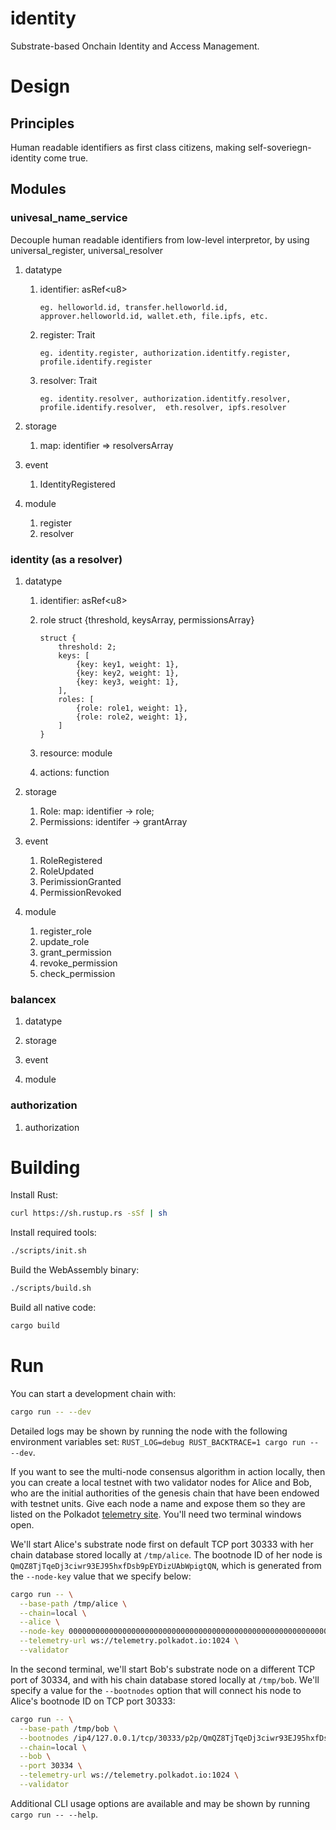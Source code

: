# identity

Substrate-based Onchain Identity and Access Management.

# Design

## Principles

 Human readable identifiers as first class citizens, making self-soveriegn-identity come true.

## Modules

### univesal_name_service

 Decouple human readable identifiers from low-level interpretor, by using universal_register, universal_resolver

1. datatype
    1. identifier: asRef&lt;u8&gt;
        
        ``` 
        eg. helloworld.id, transfer.helloworld.id, approver.helloworld.id, wallet.eth, file.ipfs, etc.
        ``` 

    2. register: Trait
        
        ``` 
        eg. identity.register, authorization.identitfy.register, profile.identify.register
        ``` 
 
    3. resolver: Trait

        ``` 
        eg. identity.resolver, authorization.identitfy.resolver, profile.identify.resolver,  eth.resolver, ipfs.resolver
        ``` 

2. storage
    1. map: identifier => resolversArray

3. event

    1. IdentityRegistered

4. module
    1. register
    2. resolver

### identity (as a resolver)

1. datatype
    1. identifier: asRef&lt;u8&gt;
    2. role struct {threshold, keysArray, permissionsArray}
        
        ``` 
        struct {
            threshold: 2;
            keys: [
                {key: key1, weight: 1},
                {key: key2, weight: 1},
                {key: key3, weight: 1},
            ],
            roles: [
                {role: role1, weight: 1},
                {role: role2, weight: 1},
            ]
        }
        ``` 

    3. resource: module
    4. actions: function

2. storage
    1. Role: map: identifier -> role;
    2. Permissions: identifer -> grantArray

3. event
    1. RoleRegistered
    2. RoleUpdated
    3. PerimissionGranted
    4. PermissionRevoked

4. module
    1. register_role
    2. update_role
    3. grant_permission
    4. revoke_permission
    5. check_permission

### balancex

1. datatype

2. storage

3. event

4. module



### authorization
1. authorization


# Building

Install Rust:

```bash
curl https://sh.rustup.rs -sSf | sh
```

Install required tools:

```bash
./scripts/init.sh
```

Build the WebAssembly binary:

```bash
./scripts/build.sh
```

Build all native code:

```bash
cargo build
```

# Run

You can start a development chain with:

```bash
cargo run -- --dev
```

Detailed logs may be shown by running the node with the following environment variables set: `RUST_LOG=debug RUST_BACKTRACE=1 cargo run -- --dev`.

If you want to see the multi-node consensus algorithm in action locally, then you can create a local testnet with two validator nodes for Alice and Bob, who are the initial authorities of the genesis chain that have been endowed with testnet units. Give each node a name and expose them so they are listed on the Polkadot [telemetry site](https://telemetry.polkadot.io/#/Local%20Testnet). You'll need two terminal windows open.

We'll start Alice's substrate node first on default TCP port 30333 with her chain database stored locally at `/tmp/alice`. The bootnode ID of her node is `QmQZ8TjTqeDj3ciwr93EJ95hxfDsb9pEYDizUAbWpigtQN`, which is generated from the `--node-key` value that we specify below:

```bash
cargo run -- \
  --base-path /tmp/alice \
  --chain=local \
  --alice \
  --node-key 0000000000000000000000000000000000000000000000000000000000000001 \
  --telemetry-url ws://telemetry.polkadot.io:1024 \
  --validator
```

In the second terminal, we'll start Bob's substrate node on a different TCP port of 30334, and with his chain database stored locally at `/tmp/bob`. We'll specify a value for the `--bootnodes` option that will connect his node to Alice's bootnode ID on TCP port 30333:

```bash
cargo run -- \
  --base-path /tmp/bob \
  --bootnodes /ip4/127.0.0.1/tcp/30333/p2p/QmQZ8TjTqeDj3ciwr93EJ95hxfDsb9pEYDizUAbWpigtQN \
  --chain=local \
  --bob \
  --port 30334 \
  --telemetry-url ws://telemetry.polkadot.io:1024 \
  --validator
```

Additional CLI usage options are available and may be shown by running `cargo run -- --help`.
